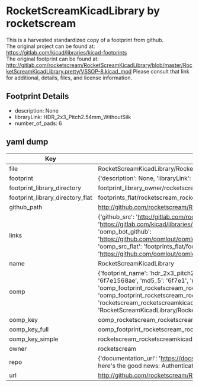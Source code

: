 # RocketScreamKicadLibrary by rocketscream  
This is a harvested standardized copy of a footprint from github.  
The original project can be found at:  
https://gitlab.com/kicad/libraries/kicad-footprints  
The original footprint can be found at:
http://gitlab.com/rocketscream/RocketScreamKicadLibrary/blob/master/RocketScreamKicadLibrary.pretty/VSSOP-8.kicad_mod
Please consult that link for additional, details, files, and license information.  
## Footprint Details
* description: None  
* libraryLink: HDR_2x3_Pitch2.54mm_WithoutSilk  
* number_of_pads: 6  
## yaml dump  
| Key | Value |  
| --- | --- |  
| file | RocketScreamKicadLibrary/RocketScreamKicadLibrary.pretty/HDR_2x3_Pitch2.54mm_WithoutSilk.kicad_mod |  
| footprint | {'description': None, 'libraryLink': 'HDR_2x3_Pitch2.54mm_WithoutSilk', 'number_of_pads': 6} |  
| footprint_library_directory | footprint_library_owner/rocketscream_RocketScreamKicadLibrary |  
| footprint_library_directory_flat | footprints_flat/rocketscream_rocketscreamkicadlibrary_hdr_2x3_pitch2_54mm_withoutsilk/working |  
| github_path | http://github.com/rocketscream/RocketScreamKicadLibrary/blob/master/RocketScreamKicadLibrary.pretty/HDR_2x3_Pitch2.54mm_WithoutSilk.kicad_mod |  
| links | {'github_src': 'http://gitlab.com/rocketscream/RocketScreamKicadLibrary/blob/master/RocketScreamKicadLibrary.pretty/VSSOP-8.kicad_mod', 'github_src_repo': 'https://gitlab.com/kicad/libraries/kicad-footprints', 'oomp_bot': 'footprints/rocketscream_rocketscreamkicadlibrary_hdr_2x3_pitch2_54mm_withoutsilk/working', 'oomp_bot_github': 'https://github.com/oomlout/oomlout_oomp_footprint_bot/tree/main/footprints/rocketscream_rocketscreamkicadlibrary_hdr_2x3_pitch2_54mm_withoutsilk/working', 'oomp_src_flat': 'footprints_flat/footprints_flat/rocketscream_rocketscreamkicadlibrary_hdr_2x3_pitch2_54mm_withoutsilk/working', 'oomp_src_flat_github': 'https://github.com/oomlout/oomlout_oomp_footprint_src/tree/main/footprints_flat/rocketscream_rocketscreamkicadlibrary_hdr_2x3_pitch2_54mm_withoutsilk/working'} |  
| name | RocketScreamKicadLibrary |  
| oomp | {'footprint_name': 'hdr_2x3_pitch2_54mm_withoutsilk', 'library_name': 'rocketscreamkicadlibrary', 'md5': '6f7e1568ae85ab4fcb0762da582b5474', 'md5_10': '6f7e1568ae', 'md5_5': '6f7e1', 'md5_6': '6f7e15', 'oomp_key': 'oomp_rocketscream_rocketscreamkicadlibrary_hdr_2x3_pitch2_54mm_withoutsilk', 'oomp_key_extra': 'oomp_footprint_rocketscream_rocketscreamkicadlibrary_hdr_2x3_pitch2_54mm_withoutsilk', 'oomp_key_full': 'oomp_footprint_rocketscream_rocketscreamkicadlibrary_hdr_2x3_pitch2_54mm_withoutsilk_6f7e15', 'oomp_key_simple': 'rocketscream_rocketscreamkicadlibrary_hdr_2x3_pitch2_54mm_withoutsilk', 'original_filename': 'RocketScreamKicadLibrary/RocketScreamKicadLibrary.pretty/HDR_2x3_Pitch2.54mm_WithoutSilk.kicad_mod', 'owner_name': 'rocketscream'} |  
| oomp_key | oomp_rocketscream_rocketscreamkicadlibrary_hdr_2x3_pitch2_54mm_withoutsilk |  
| oomp_key_full | oomp_footprint_rocketscream_rocketscreamkicadlibrary_hdr_2x3_pitch2_54mm_withoutsilk |  
| oomp_key_simple | rocketscream_rocketscreamkicadlibrary_hdr_2x3_pitch2_54mm_withoutsilk |  
| owner | rocketscream |  
| repo | {'documentation_url': 'https://docs.github.com/rest/overview/resources-in-the-rest-api#rate-limiting', 'message': "API rate limit exceeded for 84.66.173.59. (But here's the good news: Authenticated requests get a higher rate limit. Check out the documentation for more details.)"} |  
| url | http://github.com/rocketscream/RocketScreamKicadLibrary |  

